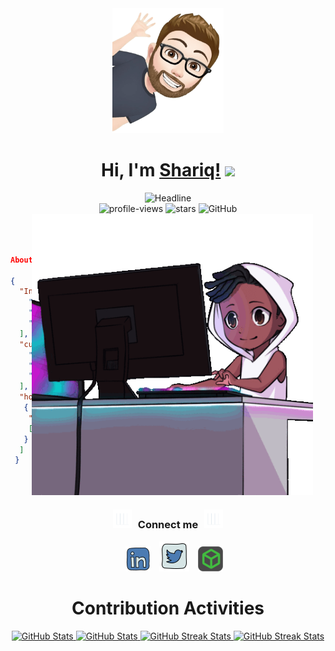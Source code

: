 <div align=center>
   <img src="https://github.com/shariqmalik/shariqmalik/raw/main/images/me.png" alt="GitHub Octocat Drinking a Cup of Coffee" height="200">
</div>
<h1 align="center">Hi, I'm <a href="https://tinyurl.com/shariqmalik" target="_blank" rel="noopener noreferrer">Shariq!</a> <img src="https://media.giphy.com/media/hvRJCLFzcasrR4ia7z/giphy.gif" width="35"></h1>
<div align=center>
   <img src="https://readme-typing-svg.herokuapp.com?font=Architects+Daughter&color=%238A2BE2&size=48&center=true&vCenter=true&width=600&height=60&lines=I%27m+a+Pentester;Problem+Solver;Open-Source+Enthusiast;I+love+to+Automate+stuff" alt="Headline" />
</div>
<div align=center>
   <img src="https://komarev.com/ghpvc/?username=shariqmalik&style=flat&color=blueviolet" alt="profile-views"/> 
   <img src="https://img.shields.io/github/stars/shariqmalik?label=Stars&style=flat&color=blueviolet" alt="stars">
   <img alt="GitHub" src="https://img.shields.io/badge/dynamic/json?label=Followers&style=flat&color=blueviolet&query=%24.data.totalSubs&url=https%3A%2F%2Fapi.spencerwoo.com%2Fsubstats%2F%3Fsource%3Dgithub%26queryKey%3Dshariqmalik&longCache=true"/>
</div>
<img align="right" alt="GIF" style="hight:450px;width:450px;margin-right: 20px;" src="https://github.com/shariqmalik/shariqmalik/raw/main/images/coding-boy.gif">
<br><br>



```json
 
About me

{
  "Intro":[
    "I am a Pentester",
    "Elite Hacker at HackTheBox",
    "Automation Lover",
  ],
  "currently_learning":[
    "Cloud Security",
    "Reversing",
    "Advance Red Teaming"
  ],
  "hobbies":[
   {
    "Gaming":
    ["Valorant", "CS:GO","COD", "PUBG"]
   }
  ]
 }
```


<br><br>
<div align=center>
    <h3 align="center" > <img src="https://github.com/shariqmalik/shariqmalik/raw/main/images/animation.gif" width="30" height="30" style="margin-right: 10px;">Connect me<img src="https://github.com/shariqmalik/shariqmalik/raw/main/images/animation.gif" width="30" height="30" style="margin-left: 10px;"></h3>
    <div align="center"  class="icons-social" style="margin-left: 10px;">
        <a style="margin-left: 10px;"  target="_blank" href="https://www.linkedin.com/in/malikshariq/">
        <img src="https://github.com/shariqmalik/shariqmalik/raw/main/images/linkedin--v2.png"></a>
        <a style="margin-left: 10px;" target="_blank" href="https://twitter.com/_shariqmalik">
        <img src="https://github.com/shariqmalik/shariqmalik/raw/main/images/twitter-squared--v2.png" ></a>
        <a style="margin-left: 10px;"  target="_blank" href="https://app.hackthebox.com/profile/5992">
        <img src="https://github.com/shariqmalik/shariqmalik/raw/main/images/htb.png"></a>
    </div>
    <div align=center>
        <h1>Contribution Activities</h1>
        <div align="center">
            <a href="https://github.com/shariqmalik#gh-dark-mode-only">
            <img height="150em" src="https://github-readme-stats-eight-alpha-58.vercel.app/api?username=shariqmalik&theme=midnight-purple#gh-dark-mode-only&show_icons=true" alt="GitHub Stats" height="200" />
            </a>
            <a href="https://github.com/shariqmalik#gh-light-mode-only">
            <img height="150em" src="https://github-readme-stats-eight-alpha-58.vercel.app/api?username=shariqmalik&theme=buefy#gh-light-mode-only&show_icons=true" alt="GitHub Stats" height="200" />
            </a>
            <a href="https://github.com/shariqmalik#gh-dark-mode-only">
            <img height="150em" src="https://github-readme-streak-stats-six.vercel.app/?user=shariqmalik&theme=midnight-purple#gh-dark-mode-only&date_format=j%20M%5B%20Y%5D" alt="GitHub Streak Stats" height="200"/>
            </a>
            <a href="https://github.com/shariqmalik#gh-light-mode-only">
            <img height="150em" src="https://github-readme-streak-stats-six.vercel.app/?user=shariqmalik&theme=buefy#gh-light-mode-only&date_format=j%20M%5B%20Y%5D" alt="GitHub Streak Stats" height="200"/>
            </a>
        </div>
    </div>
</div>
